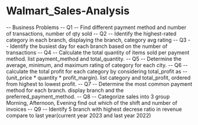 # Walmart_Sales-Analysis

-- Business Problems
-- Q1
-- Find different payment method and number of transactions, number of qty sold
-- Q2
-- Identify the highest-rated category in each branch, displaying the branch, category avg rating
-- Q3
-- Identify the busiest day for each branch based on the number of transactions
-- Q4
-- Calculate the total quantity of items sold per payment method. list payment_method and total_quantity.
-- Q5
-- Determine the average, minimum, and maximum rating of category for each city.
-- Q6
-- calculate the total profit for each category by considering total_profit as 
-- (unit_price * quantity * profit_margin). list category and total_profit, ordered from highest to lowest profit.
-- Q7
-- Determine the most common payment method for each branch. display branch and the preferred_payment_method.
-- Q8
-- Categorize sales into 3 group Morning, Afternoon, Evening find out which of the shift and number of invoices
-- Q9
-- Identify 5 branch with highest decrese ratio in revenue compare to last year(current year 2023 and last year 2022)
